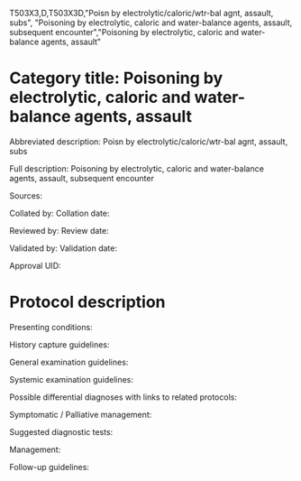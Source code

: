 T503X3,D,T503X3D,"Poisn by electrolytic/caloric/wtr-bal agnt, assault, subs", "Poisoning by electrolytic, caloric and water-balance agents, assault, subsequent encounter","Poisoning by electrolytic, caloric and water-balance agents, assault"
# Category title: Poisoning by electrolytic, caloric and water-balance agents, assault

Abbreviated description: Poisn by electrolytic/caloric/wtr-bal agnt, assault, subs

Full description: Poisoning by electrolytic, caloric and water-balance agents, assault, subsequent encounter

Sources:

Collated by:
Collation date:

Reviewed by:
Review date:

Validated by:
Validation date:

Approval UID:

# Protocol description

Presenting conditions:

History capture guidelines:

General examination guidelines:

Systemic examination guidelines:

Possible differential diagnoses with links to related protocols:

Symptomatic / Palliative management:

Suggested diagnostic tests:

Management:

Follow-up guidelines:
